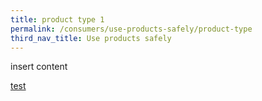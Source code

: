 ```yaml
---
title: product type 1
permalink: /consumers/use-products-safely/product-type
third_nav_title: Use products safely
---
```


insert content

[test](/consumers/safety-of-button-batts)
